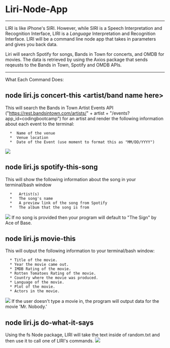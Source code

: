 # Liri-Node-App
____________
LIRI is like iPhone's SIRI. However, while SIRI is a Speech Interpretation and Recognition Interface, LIRI is a _Language_ Interpretation and Recognition Interface. LIRI will be a command line node app that takes in parameters and gives you back data.

Liri will search Spotify for songs, Bands in Town for concerts, and OMDB for movies. The data is retrieved by using the Axios package that sends reqeusts to the Bands in Town, Spotify and OMDB APIs.

____________
What Each Command Does:

## node liri.js concert-this <artist/band name here>

This will search the Bands in Town Artist Events API ("https://rest.bandsintown.com/artists/" + artist + "/events?app_id=codingbootcamp") for an artist and render the following information about each event to the terminal:

      *  Name of the venue
      *  Venue location
      *  Date of the Event (use moment to format this as "MM/DD/YYYY")
![](concert-this.gif)

## node liri.js spotify-this-song <song title here>

This will show the following information about the song in your terminal/bash window

      *   Artist(s)
      *   The song's name
      *   A preview link of the song from Spotify
      *   The album that the song is from
![](spotify-this-song.gif)
If no song is provided then your program will default to "The Sign" by Ace of Base.


## node liri.js movie-this <movie title here>

This will output the following information to your terminal/bash window:

      * Title of the movie.
      * Year the movie came out.
      * IMDB Rating of the movie.
      * Rotten Tomatoes Rating of the movie.
      * Country where the movie was produced.
      * Language of the movie.
      * Plot of the movie.
      * Actors in the movie.
![](movie-this.gif)
If the user doesn't type a movie in, the program will output data for the movie 'Mr. Nobody.'

## node liri.js do-what-it-says

Using the fs Node package, LIRI will take the text inside of random.txt and then use it to call one of LIRI's commands. 
![](do-what-it-says.gif)
